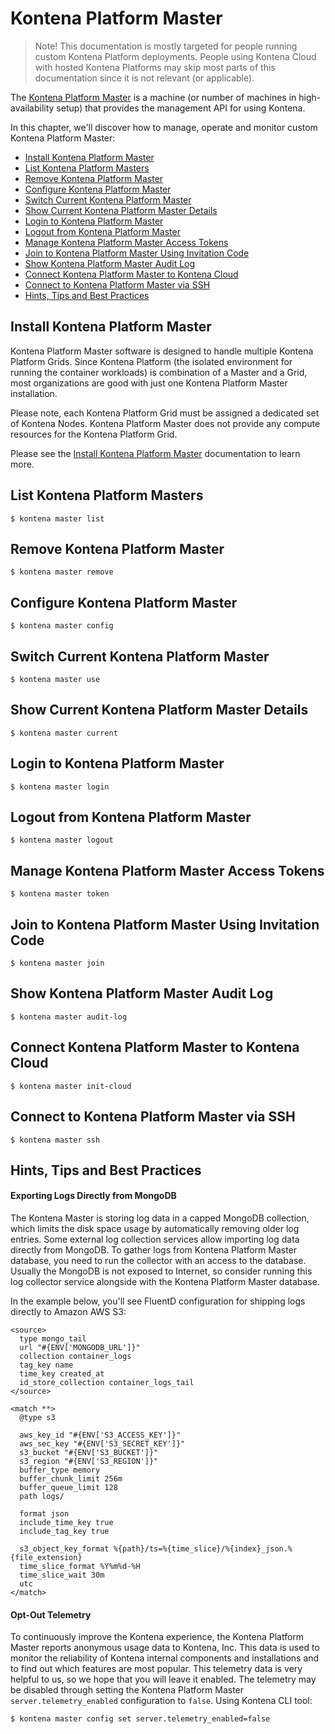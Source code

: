 # Kontena Platform Master

> Note! This documentation is mostly targeted for people running custom Kontena Platform deployments. People using Kontena Cloud with hosted Kontena Platforms may skip most parts of this documentation since it is not relevant (or applicable).

The [Kontena Platform Master](../using-kontena/README.md#kontena-platform-master) is a machine (or number of machines in high-availability setup) that provides the management API for using Kontena.

In this chapter, we'll discover how to manage, operate and monitor custom Kontena Platform Master:

* [Install Kontena Platform Master](#install-kontena-platform-master)
* [List Kontena Platform Masters](#list-kontena-platform-masters)
* [Remove Kontena Platform Master](#remove-kontena-platform-master)
* [Configure Kontena Platform Master](#configure-kontena-platform-master)
* [Switch Current Kontena Platform Master](#switch-current-kontena-platform-master)
* [Show Current Kontena Platform Master Details](#show-current-kontena-platform-master-details)
* [Login to Kontena Platform Master](#login-to-kontena-platform-master)
* [Logout from Kontena Platform Master](#logout-from-kontena-platform-master)
* [Manage Kontena Platform Master Access Tokens](#manage-kontena-platform-master-access-tokens)
* [Join to Kontena Platform Master Using Invitation Code](#join-to-kontena-platform-master-using-invitation-code)
* [Show Kontena Platform Master Audit Log](#show-kontena-platform-master-audit-log)
* [Connect Kontena Platform Master to Kontena Cloud](#connect-kontena-platform-master-to-kontena-cloud)
* [Connect to Kontena Platform Master via SSH](#connect-to-kontena-platform-master-via-ssh)
* [Hints, Tips and Best Practices](#hints-tips-and-best-practices)

## Install Kontena Platform Master

Kontena Platform Master software is designed to handle multiple Kontena Platform Grids. Since Kontena Platform (the isolated environment for running the container workloads) is combination of a Master and a Grid, most organizations are good with just one Kontena Platform Master installation.

Please note, each Kontena Platform Grid must be assigned a dedicated set of Kontena Nodes. Kontena Platform Master does not provide any compute resources for the Kontena Platform Grid.

Please see the [Install Kontena Platform Master](install-master/README.md) documentation to learn more.

## List Kontena Platform Masters

```
$ kontena master list
```

## Remove Kontena Platform Master

```
$ kontena master remove
```

## Configure Kontena Platform Master

```
$ kontena master config
```

## Switch Current Kontena Platform Master

```
$ kontena master use
```

## Show Current Kontena Platform Master Details

```
$ kontena master current
```

## Login to Kontena Platform Master

```
$ kontena master login
```

## Logout from Kontena Platform Master

```
$ kontena master logout
```

## Manage Kontena Platform Master Access Tokens

```
$ kontena master token
```

## Join to Kontena Platform Master Using Invitation Code

```
$ kontena master join
```

## Show Kontena Platform Master Audit Log

```
$ kontena master audit-log
```

## Connect Kontena Platform Master to Kontena Cloud

```
$ kontena master init-cloud
```

## Connect to Kontena Platform Master via SSH

```
$ kontena master ssh
```

## Hints, Tips and Best Practices

#### Exporting Logs Directly from MongoDB

The Kontena Master is storing log data in a capped MongoDB collection, which limits the disk space usage by automatically removing older log entries. Some external log collection services allow importing log data directly from MongoDB. To gather logs from Kontena Platform Master database, you need to run the collector with an access to the database. Usually the MongoDB is not exposed to Internet, so consider running this log collector service alongside with the Kontena Platform Master database.

In the example below, you'll see FluentD configuration for shipping logs directly to Amazon AWS S3:

```
<source>
  type mongo_tail
  url "#{ENV['MONGODB_URL']}"
  collection container_logs
  tag_key name
  time_key created_at
  id_store_collection container_logs_tail
</source>

<match **>
  @type s3

  aws_key_id "#{ENV['S3_ACCESS_KEY']}"
  aws_sec_key "#{ENV['S3_SECRET_KEY']}"
  s3_bucket "#{ENV['S3_BUCKET']}"
  s3_region "#{ENV['S3_REGION']}"
  buffer_type memory
  buffer_chunk_limit 256m
  buffer_queue_limit 128
  path logs/

  format json
  include_time_key true
  include_tag_key true

  s3_object_key_format %{path}/ts=%{time_slice}/%{index}_json.%{file_extension}
  time_slice_format %Y%m%d-%H
  time_slice_wait 30m
  utc
</match>
```

#### Opt-Out Telemetry

To continuously improve the Kontena experience, the Kontena Platform Master reports anonymous usage data to Kontena, Inc. This data is used to monitor the reliability of Kontena internal components and installations and to find out which features are most popular. This telemetry data is very helpful to us, so we hope that you will leave it enabled. The telemetry may be disabled through setting the Kontena Platform Master `server.telemetry_enabled` configuration to `false`. Using Kontena CLI tool:

```
$ kontena master config set server.telemetry_enabled=false
```
